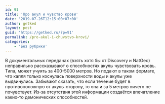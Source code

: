 ```yaml
---
id: 91
title: 'Про акул и чувство крови'
date: '2019-07-26T12:15:00+07:00'
author: getked
layout: post
guid: 'https://getked.ru/?p=91'
permalink: /pro-akul-i-chuvstvo-krovi/
categories:
    - 'Без рубрики'
---
```


В документальных передачах (взять хотя бы от Discovery и NatGeo) неправильно рассказывают о способностях акулы чувствовать кровь. Типа, может учуять за 400-5000 метров. Но подают в таком формате, что капля только коснулась поверхности воды и акулы уже выдвинулись. Забывают сказать, что если течение будет в противоположную от акулы сторону, то она и за 5 метров ничего не почувствует. Из-за отсутствия этой информации создаётся впечатление каких-то демонических способностей.